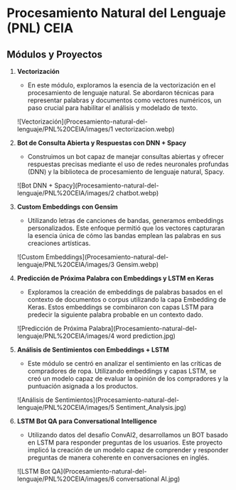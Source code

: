 # Procesamiento Natural del Lenguaje (PNL) CEIA

## Módulos y Proyectos

1. **Vectorización**
   - En este módulo, exploramos la esencia de la vectorización en el procesamiento de lenguaje natural. Se abordaron técnicas para representar palabras y documentos como vectores numéricos, un paso crucial para habilitar el análisis y modelado de texto.

   ![Vectorización](Procesamiento-natural-del-lenguaje/PNL%20CEIA/images/1 vectorizacion.webp)

2. **Bot de Consulta Abierta y Respuestas con DNN + Spacy**
   - Construimos un bot capaz de manejar consultas abiertas y ofrecer respuestas precisas mediante el uso de redes neuronales profundas (DNN) y la biblioteca de procesamiento de lenguaje natural, Spacy.

   ![Bot DNN + Spacy](Procesamiento-natural-del-lenguaje/PNL%20CEIA/images/2 chatbot.webp)

3. **Custom Embeddings con Gensim**
   - Utilizando letras de canciones de bandas, generamos embeddings personalizados. Este enfoque permitió que los vectores capturaran la esencia única de cómo las bandas emplean las palabras en sus creaciones artísticas.

   ![Custom Embeddings](Procesamiento-natural-del-lenguaje/PNL%20CEIA/images/3 Gensim.webp)

4. **Predicción de Próxima Palabra con Embeddings y LSTM en Keras**
   - Exploramos la creación de embeddings de palabras basados en el contexto de documentos o corpus utilizando la capa Embedding de Keras. Estos embeddings se combinaron con capas LSTM para predecir la siguiente palabra probable en un contexto dado.

   ![Predicción de Próxima Palabra](Procesamiento-natural-del-lenguaje/PNL%20CEIA/images/4 word prediction.jpg)

5. **Análisis de Sentimientos con Embeddings + LSTM**
   - Este módulo se centró en analizar el sentimiento en las críticas de compradores de ropa. Utilizando embeddings y capas LSTM, se creó un modelo capaz de evaluar la opinión de los compradores y la puntuación asignada a los productos.

   ![Análisis de Sentimientos](Procesamiento-natural-del-lenguaje/PNL%20CEIA/images/5 Sentiment_Analysis.jpg)

6. **LSTM Bot QA para Conversational Intelligence**
   - Utilizando datos del desafío ConvAI2, desarrollamos un BOT basado en LSTM para responder preguntas de los usuarios. Este proyecto implicó la creación de un modelo capaz de comprender y responder preguntas de manera coherente en conversaciones en inglés.

   ![LSTM Bot QA](Procesamiento-natural-del-lenguaje/PNL%20CEIA/images/6 conversational AI.jpg)
